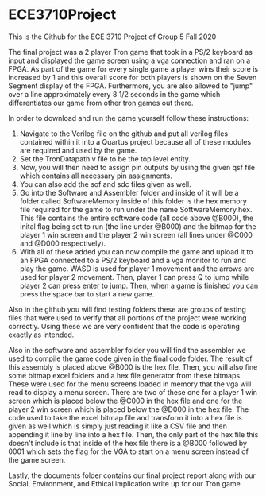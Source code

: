 # ECE3710Project

This is the Github for the ECE 3710 Project of Group 5 Fall 2020

The final project was a 2 player Tron game that took in a PS/2 keyboard as input 
and displayed the game screen using a vga connection and ran on a FPGA. As part of 
the game for every single game a player wins their score is increased by 1 and this 
overall score for both players is shown on the Seven Segment display of the FPGA. 
Furthermore, you are also allowed to "jump" over a line approximately every 8 1/2 
seconds in the game which differentiates our game from other tron games out there.

In order to download and run the game yourself follow these instructions:
1.  Navigate to the Verilog file on the github and put all verilog files contained 
    within it into a Quartus project because all of these modules are required and 
    used by the game. 
2.  Set the TronDatapath.v file to be the top level entity. 
3.  Now, you will then need to assign pin outputs by using the given qsf file which 
    contains all necessary pin assignments. 
4.  You can also add the sof and sdc files given as well.
5.  Go into the Software and Assembler folder and inside of it will be a folder called 
    SoftwareMemory inside of this folder is the hex memory file required for the game
    to run under the name SoftwareMemory.hex. This file contains the entire software 
    code (all code above @B000), the inital flag being set to run (the line under @B000)
    and the bitmap for the player 1 win screen and the player 2 win screen (all lines
    under @C000 and @D000 respectively).
 6. With all of these added you can now compile the game and upload it to an FPGA connected
    to a PS/2 keyboard and a vga monitor to run and play the game. WASD is used for player
    1 movement and the arrows are used for player 2 movement. Then, player 1 can press Q to 
    jump while player 2 can press enter to jump. Then, when a game is finished you can press 
    the space bar to start a new game.
    
Also in the github you will find testing folders these are groups of testing files that were
used to verify that all portions of the project were working correctly. Using these we are 
very confident that the code is operating exactly as intended.

Also in the software and assembler folder you will find the assembler we used to compile the 
game code given in the final code folder. The result of this assembly is placed above @B000 is 
the hex file. Then, you will also fine some bitmap excel folders and a hex file generator from
these bitmaps. These were used for the menu screens loaded in memory that the vga will read to 
display a menu screen. There are two of these one for a player 1 win screen which is placed 
below the @C000 in the hex file and one for the player 2 win screen which is placed below the @D000
in the hex file. The code used to take the excel bitmap file and transform it into a hex file is
given as well which is simply just reading it like a CSV file and then appending it line by line
into a hex file. Then, the only part of the hex file this doesn't include is that inside of the 
hex file there is a @B000 followed by 0001 which sets the flag for the VGA to start on a menu screen
instead of the game screen.

Lastly, the documents folder contains our final project report along with our Social, Environment,
and Ethical implication write up for our Tron game.

